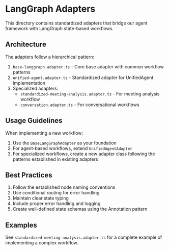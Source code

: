 # LangGraph Adapters

This directory contains standardized adapters that bridge our agent framework with LangGraph state-based workflows.

## Architecture

The adapters follow a hierarchical pattern:

1. `base-langgraph.adapter.ts` - Core base adapter with common workflow patterns
2. `unified-agent.adapter.ts` - Standardized adapter for UnifiedAgent implementation
3. Specialized adapters:
   - `standardized-meeting-analysis.adapter.ts` - For meeting analysis workflow
   - `conversation.adapter.ts` - For conversational workflows

## Usage Guidelines

When implementing a new workflow:

1. Use the `BaseLangGraphAdapter` as your foundation
2. For agent-based workflows, extend `UnifiedAgentAdapter`
3. For specialized workflows, create a new adapter class following the patterns established in existing adapters

## Best Practices

1. Follow the established node naming conventions
2. Use conditional routing for error handling
3. Maintain clear state typing
4. Include proper error handling and logging
5. Create well-defined state schemas using the Annotation pattern

## Examples

See `standardized-meeting-analysis.adapter.ts` for a complete example of implementing a complex workflow. 